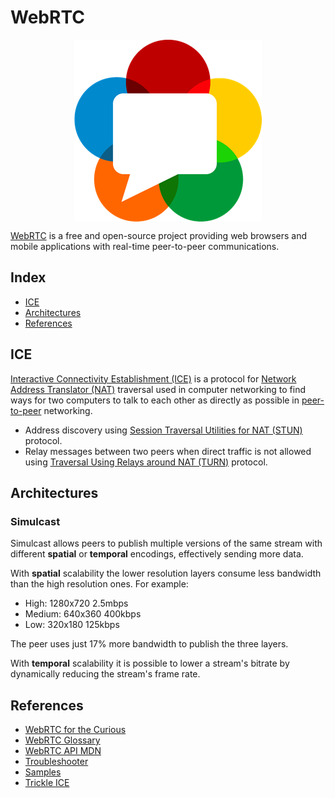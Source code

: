 # WebRTC

<p align="center"><img align="center" src="webrtc.png"></p>

[WebRTC](https://webrtc.org/) is a free and open-source project providing web browsers and mobile applications with real-time peer-to-peer communications.

## Index

* [ICE](#ice)
* [Architectures](#architectures)
* [References](#references)

## ICE

[Interactive Connectivity Establishment (ICE)](https://en.wikipedia.org/wiki/Interactive_Connectivity_Establishment) is a protocol for [Network Address Translator (NAT)](https://en.wikipedia.org/wiki/Network_address_translation) traversal used in computer networking to find ways for two computers to talk to each other as directly as possible in [peer-to-peer](https://en.wikipedia.org/wiki/Peer-to-peer) networking.

* Address discovery using [Session Traversal Utilities for NAT (STUN)](https://en.wikipedia.org/wiki/STUN) protocol.
* Relay messages between two peers when direct traffic is not allowed using [Traversal Using Relays around NAT (TURN)](https://en.wikipedia.org/wiki/Traversal_Using_Relays_around_NAT) protocol.

## Architectures

### Simulcast

Simulcast allows peers to publish multiple versions of the same stream with different **spatial** or **temporal** encodings, effectively sending more data.

With **spatial** scalability the lower resolution layers consume less bandwidth than the high resolution ones. For example:
* High: 1280x720 2.5mbps
* Medium: 640x360 400kbps
* Low: 320x180 125kbps

The peer uses just 17% more bandwidth to publish the three layers.

With **temporal** scalability it is possible to lower a stream's bitrate by dynamically reducing the stream's frame rate.

## References

* [WebRTC for the Curious](https://webrtcforthecurious.com/)
* [WebRTC Glossary](https://webrtcglossary.com/)
* [WebRTC API MDN](https://developer.mozilla.org/en-US/docs/Web/API/WebRTC_API)
* [Troubleshooter](https://test.webrtc.org/)
* [Samples](https://webrtc.github.io/samples/)
* [Trickle ICE](https://webrtc.github.io/samples/src/content/peerconnection/trickle-ice/)
